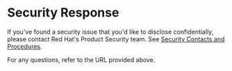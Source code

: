# Security Response

If you've found a security issue that you'd like to disclose confidentially, please contact Red Hat's Product Security team. See [Security Contacts and Procedures](https://access.redhat.com/security/team/contact).

For any questions, refer to the URL provided above.